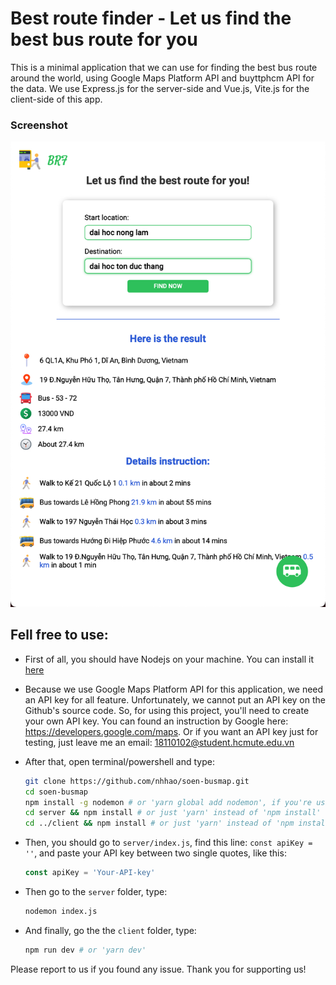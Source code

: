 # Best route finder - Let us find the best bus route for you

This is a minimal application that we can use for finding the best bus route around the world, using Google Maps Platform API and buyttphcm API for the data. We use Express.js for the server-side and Vue.js, Vite.js for the client-side of this app.

### Screenshot

![screenshot of busmap](./screenshots/screenshot.jpeg)

## Fell free to use:

-   First of all, you should have Nodejs on your machine. You can install it [here](https://nodejs.org/en/)
-   Because we use Google Maps Platform API for this application, we need an API key for all feature. Unfortunately, we cannot put an API key on the Github's source code. So, for using this project, you'll need to create your own API key. You can found an instruction by Google here: https://developers.google.com/maps. Or if you want an API key just for testing, just leave me an email: 18110102@student.hcmute.edu.vn
-   After that, open terminal/powershell and type:

    ```sh
    git clone https://github.com/nhhao/soen-busmap.git
    cd soen-busmap
    npm install -g nodemon # or 'yarn global add nodemon', if you're using yarn package management
    cd server && npm install # or just 'yarn' instead of 'npm install'
    cd ../client && npm install # or just 'yarn' instead of 'npm install'
    ```

-   Then, you should go to `server/index.js`, find this line: `const apiKey = ''`, and paste your API key between two single quotes, like this:

    ```javascript
    const apiKey = 'Your-API-key'
    ```

-   Then go to the `server` folder, type:
    ```sh
    nodemon index.js
    ```
-   And finally, go the the `client` folder, type:
    ```sh
    npm run dev # or 'yarn dev'
    ```

Please report to us if you found any issue. Thank you for supporting us!
